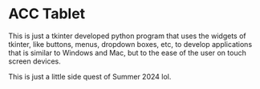 # ACC Tablet
This is just a tkinter developed python program that uses the widgets of tkinter, like
buttons, menus, dropdown boxes, etc, to develop applications that is similar to Windows
and Mac, but to the ease of the user on touch screen devices.

This is just a little side quest of Summer 2024 lol.

